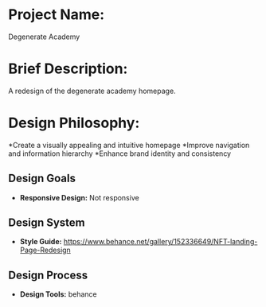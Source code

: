 # Project Name: 
Degenerate Academy

# Brief Description: 
A redesign of the degenerate academy homepage.

# Design Philosophy: 
*Create a visually appealing and intuitive homepage
*Improve navigation and information hierarchy
*Enhance brand identity and consistency

## Design Goals
* **Responsive Design:** Not responsive

## Design System
* **Style Guide:** https://www.behance.net/gallery/152336649/NFT-landing-Page-Redesign

## Design Process
* **Design Tools:** behance
